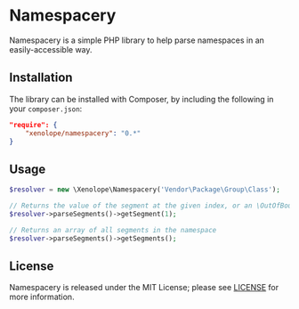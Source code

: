 Namespacery
===========

Namespacery is a simple PHP library to help parse namespaces in an easily-accessible way.

## Installation

The library can be installed with Composer, by including the following in your `composer.json`:

```json
"require": {
    "xenolope/namespacery": "0.*"
}
```

## Usage

```php
$resolver = new \Xenolope\Namespacery('Vendor\Package\Group\Class');

// Returns the value of the segment at the given index, or an \OutOfBoundsException if the index doesn't exist
$resolver->parseSegments()->getSegment(1);

// Returns an array of all segments in the namespace
$resolver->parseSegments()->getSegments();
```

## License

Namespacery is released under the MIT License; please see [LICENSE](LICENSE) for more information.